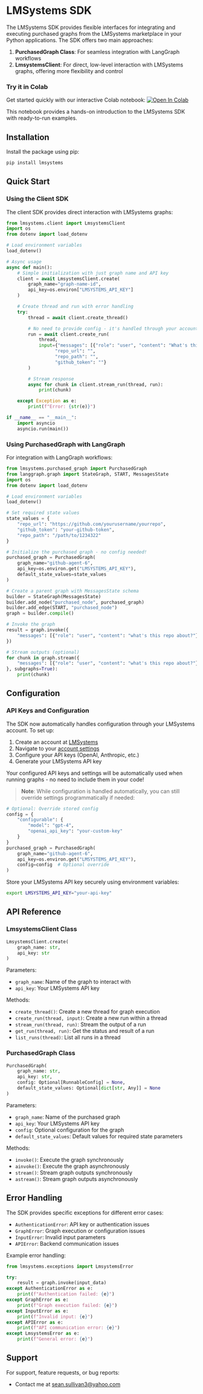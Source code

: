 # LMSystems SDK

The LMSystems SDK provides flexible interfaces for integrating and executing purchased graphs from the LMSystems marketplace in your Python applications. The SDK offers two main approaches:

1. **PurchasedGraph Class**: For seamless integration with LangGraph workflows
2. **LmsystemsClient**: For direct, low-level interaction with LMSystems graphs, offering more flexibility and control

### Try it in Colab

Get started quickly with our interactive Colab notebook:
[![Open In Colab](https://colab.research.google.com/assets/colab-badge.svg)](https://colab.research.google.com/drive/18IGOYcnN_CZSuH6RBwIjeXq9zMMs59OQ?usp=sharing)

This notebook provides a hands-on introduction to the LMSystems SDK with ready-to-run examples.

## Installation

Install the package using pip:

```bash
pip install lmsystems
```


## Quick Start

### Using the Client SDK

The client SDK provides direct interaction with LMSystems graphs:

```python
from lmsystems.client import LmsystemsClient
import os
from dotenv import load_dotenv

# Load environment variables
load_dotenv()

# Async usage
async def main():
    # Simple initialization with just graph name and API key
    client = await LmsystemsClient.create(
        graph_name="graph-name-id",
        api_key=os.environ["LMSYSTEMS_API_KEY"]
    )

    # Create thread and run with error handling
    try:
        thread = await client.create_thread()

        # No need to provide config - it's handled through your account settings
        run = await client.create_run(
            thread,
            input={"messages": [{"role": "user", "content": "What's this repo about?"}],
                  "repo_url": "",
                  "repo_path": "",
                  "github_token": ""}
        )

        # Stream response
        async for chunk in client.stream_run(thread, run):
            print(chunk)

    except Exception as e:
        print(f"Error: {str(e)}")

if __name__ == "__main__":
    import asyncio
    asyncio.run(main())
```

### Using PurchasedGraph with LangGraph

For integration with LangGraph workflows:

```python
from lmsystems.purchased_graph import PurchasedGraph
from langgraph.graph import StateGraph, START, MessagesState
import os
from dotenv import load_dotenv

# Load environment variables
load_dotenv()

# Set required state values
state_values = {
    "repo_url": "https://github.com/yourusername/yourrepo",
    "github_token": "your-github-token",
    "repo_path": "/path/to/1234322"
}

# Initialize the purchased graph - no config needed!
purchased_graph = PurchasedGraph(
    graph_name="github-agent-6",
    api_key=os.environ.get("LMSYSTEMS_API_KEY"),
    default_state_values=state_values
)

# Create a parent graph with MessagesState schema
builder = StateGraph(MessagesState)
builder.add_node("purchased_node", purchased_graph)
builder.add_edge(START, "purchased_node")
graph = builder.compile()

# Invoke the graph
result = graph.invoke({
    "messages": [{"role": "user", "content": "what's this repo about?"}]
})

# Stream outputs (optional)
for chunk in graph.stream({
    "messages": [{"role": "user", "content": "what's this repo about?"}]
}, subgraphs=True):
    print(chunk)
```

## Configuration

### API Keys and Configuration
The SDK now automatically handles configuration through your LMSystems account. To set up:

1. Create an account at [LMSystems](https://www.lmsystems.ai)
2. Navigate to your [account settings](https://www.lmsystems.ai/account)
3. Configure your API keys (OpenAI, Anthropic, etc.)
4. Generate your LMSystems API key

Your configured API keys and settings will be automatically used when running graphs - no need to include them in your code!

> **Note**: While configuration is handled automatically, you can still override settings programmatically if needed:
```python
# Optional: Override stored config
config = {
    "configurable": {
        "model": "gpt-4",
        "openai_api_key": "your-custom-key"
    }
}
purchased_graph = PurchasedGraph(
    graph_name="github-agent-6",
    api_key=os.environ.get("LMSYSTEMS_API_KEY"),
    config=config  # Optional override
)
```

Store your LMSystems API key securely using environment variables:
```bash
export LMSYSTEMS_API_KEY="your-api-key"
```

## API Reference

### LmsystemsClient Class

```python
LmsystemsClient.create(
    graph_name: str,
    api_key: str
)
```

Parameters:
- `graph_name`: Name of the graph to interact with
- `api_key`: Your LMSystems API key

Methods:
- `create_thread()`: Create a new thread for graph execution
- `create_run(thread, input)`: Create a new run within a thread
- `stream_run(thread, run)`: Stream the output of a run
- `get_run(thread, run)`: Get the status and result of a run
- `list_runs(thread)`: List all runs in a thread

### PurchasedGraph Class

```python
PurchasedGraph(
    graph_name: str,
    api_key: str,
    config: Optional[RunnableConfig] = None,
    default_state_values: Optional[dict[str, Any]] = None
)
```

Parameters:
- `graph_name`: Name of the purchased graph
- `api_key`: Your LMSystems API key
- `config`: Optional configuration for the graph
- `default_state_values`: Default values for required state parameters

Methods:
- `invoke()`: Execute the graph synchronously
- `ainvoke()`: Execute the graph asynchronously
- `stream()`: Stream graph outputs synchronously
- `astream()`: Stream graph outputs asynchronously

## Error Handling

The SDK provides specific exceptions for different error cases:
- `AuthenticationError`: API key or authentication issues
- `GraphError`: Graph execution or configuration issues
- `InputError`: Invalid input parameters
- `APIError`: Backend communication issues

Example error handling:
```python
from lmsystems.exceptions import LmsystemsError

try:
    result = graph.invoke(input_data)
except AuthenticationError as e:
    print(f"Authentication failed: {e}")
except GraphError as e:
    print(f"Graph execution failed: {e}")
except InputError as e:
    print(f"Invalid input: {e}")
except APIError as e:
    print(f"API communication error: {e}")
except LmsystemsError as e:
    print(f"General error: {e}")
```

## Support

For support, feature requests, or bug reports:
- Contact me at sean.sullivan3@yahoo.com